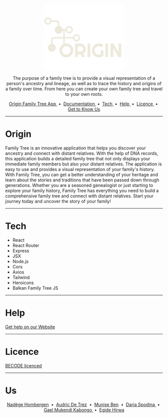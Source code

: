 

<p align="center"><a href="https://day8.github.io/re-frame" target="_blank" rel="noopener noreferrer">
<img src="./frontend/src/assets/originLogos/originCream.png" alt="logo"></a></p>

<p align="center">
 The purpose of a family tree is to provide a visual representation of a person's ancestry and lineage, as well as to trace the history and origins of a family over time. From here you can create your own family tree and travel to your own roots.
</p>

<p align="center">
<a href="#origin"> Origin Family Tree App </a> &nbsp;&bull;&nbsp;
<a href="#documentation"> Documentation </a> &nbsp;&bull;&nbsp;
<a href="#tech"> Tech </a> &nbsp;&bull;&nbsp;
<a href="#help"> Help </a> &nbsp;&bull;&nbsp;
<a href="#licence"> Licence </a> &nbsp;&bull;&nbsp;
<a href="#us" >Get to Know Us </a>

</p>

---

# Origin


Family Tree is an innovative application that helps you discover your ancestry and connect with distant relatives. With the help of DNA records, this application builds a detailed family tree that not only displays your immediate family members but also your distant relatives. The application is easy to use and provides a visual representation of your family's history. With Family Tree, you can get a better understanding of your heritage and learn about the stories and traditions that have been passed down through generations. Whether you are a seasoned genealogist or just starting to explore your family history, Family Tree has everything you need to build a comprehensive family tree and connect with distant relatives. Start your journey today and uncover the story of your family!

---

# Tech


- React
- React Router
- Express
- JSX
- Node.js
- Cors
- Axios
- Tailwind
- Heroicons
- Balkan Family Tree JS



---


# Help

[Get help on our Website](https://origin-bcode.netlify.app/contact)

---

# Licence

[BECODE licenced](https://becode.org/)

---

# Us

<p align="center">
<a href="https://www.linkedin.com/in/nad%C3%A8ge-hombergen-baa124171/">Nadège Hombergen</a> &nbsp;&bull;&nbsp;
<a href="https://www.linkedin.com/in/audric-de-trez/">Audric De Trez</a> &nbsp;&bull;&nbsp;
<a href="https://www.linkedin.com/in/munise-ben/">Munise Ben</a> &nbsp;&bull;&nbsp;
<a href="https://www.linkedin.com/in/daria-spodina-64096a233/">Daria Spodina </a> &nbsp;&bull;&nbsp;
<a href="https://www.linkedin.com/in/gael-mukendi-kabongo/">Gael Mukendi Kabongo </a> &nbsp;&bull;&nbsp;
<a href="https://www.linkedin.com/in/egidehirwa/">Egide Hirwa</a>
</p>




